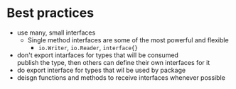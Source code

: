 # Best practices

- use many, small interfaces
  - Single method interfaces are some of the most powerful and flexible
    - `io.Writer`, `io.Reader`, `interface{}`
- don't export intarfaces for types that will be consumed\
  publish the type, then others can define their own interfaces for it
- do export interface for types that wil be used by package
- deisgn functions and methods to receive interfaces whenever possible
